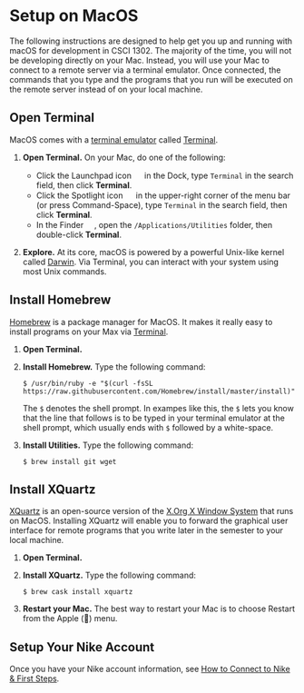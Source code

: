 # Setup on MacOS

The following instructions are designed to help get you up and running with macOS for development
in CSCI 1302. The majority of the time, you will not be developing directly on your Mac. Instead,
you will use your Mac to connect to a remote server via a terminal emulator. Once connected, the
commands that you type and the programs that you run will be executed on the remote server instead
of on your local machine.

## Open Terminal

MacOS comes with a [terminal emulator](https://en.wikipedia.org/wiki/Terminal_emulator)
called [Terminal](https://support.apple.com/guide/terminal/welcome/mac).

1. **Open Terminal.** On your Mac, do one of the following:
   * Click the Launchpad icon 
     <img src="https://help.apple.com/assets/5B9190B30946221279C5A608/5B9190B30946221279C5A60F/en_US/3cc1cbefea3e97e575172177e505b7a9.png" width="15" height="15">
     in the Dock, type `Terminal` in the search field, then click **Terminal**.
   * Click the Spotlight icon 
     <img src="https://support.apple.com/library/content/dam/edam/applecare/images/en_US/il/macos-spotlight-search-menu-bar-icon.png" width="15" height="15">
     in the upper-right corner of the menu bar (or press Command-Space), type `Terminal` in the search field, 
     then click **Terminal**.
   * In the Finder 
     <img src="https://help.apple.com/assets/5B9190B30946221279C5A608/5B9190B30946221279C5A60F/en_US/937fa92677a2c49a18fa81070e5d8419.png" width="15" height="15">, 
     open the `/Applications/Utilities` folder, then double-click **Terminal**.
     
2. **Explore.** At its core, macOS is powered by a powerful Unix-like kernel called 
   [Darwin](https://en.wikipedia.org/wiki/Darwin_(operating_system)). 
   Via Terminal, you can interact with your system using most Unix commands.

## Install Homebrew

[Homebrew](https://brew.sh) is a package manager for MacOS. It makes it really easy to install programs
on your Max via [Terminal](https://support.apple.com/guide/terminal/welcome/mac). 

1. **Open Terminal.**

2. **Install Homebrew.** Type the following command:
   ```
   $ /usr/bin/ruby -e "$(curl -fsSL https://raw.githubusercontent.com/Homebrew/install/master/install)"
   ```
   The `$` denotes the shell prompt. In exampes like this, the `$` lets you know that the line
   that follows is to be typed in your terminal emulator at the shell prompt, which usually ends
   with `$` followed by a white-space. 

3. **Install Utilities.** Type the following command:
   ```
   $ brew install git wget
   ```
   
## Install XQuartz

[XQuartz](https://www.xquartz.org) is an open-source version of the 
[X.Org X Window System](http://www.x.org/) that runs on MacOS.
Installing XQuartz will enable you to forward the graphical user interface
for remote programs that you write later in the semester to your local machine.

1. **Open Terminal.**

2. **Install XQuartz.** Type the following command:
   ```
   $ brew cask install xquartz
   ```
   
3. **Restart your Mac.** The best way to restart your Mac is to choose Restart from the Apple () menu.

## Setup Your Nike Account

Once you have your Nike account information, see
[How to Connect to Nike & First Steps](NikeSetup.md).
